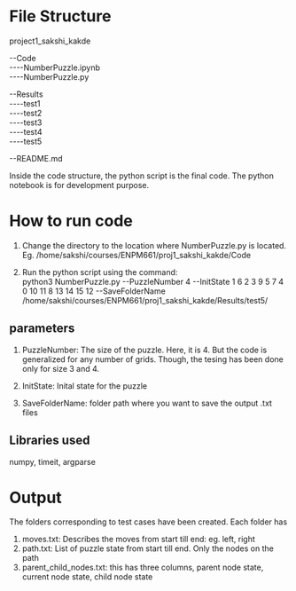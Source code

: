 # File Structure

project1_sakshi_kakde    

--Code     
----NumberPuzzle.ipynb     
----NumberPuzzle.py     

--Results      
----test1      
----test2    
----test3    
----test4    
----test5    

--README.md    

Inside the code structure, the python script is the final code. The python notebook is for development purpose.
# How to run code
1) Change the directory to the location where NumberPuzzle.py is located. Eg.
/home/sakshi/courses/ENPM661/proj1_sakshi_kakde/Code

2) Run the python script using  the command:       
python3 NumberPuzzle.py --PuzzleNumber 4 --InitState 1 6 2 3 9 5 7 4 0 10 11 8 13 14 15 12 --SaveFolderName /home/sakshi/courses/ENPM661/proj1_sakshi_kakde/Results/test5/

## parameters
1) PuzzleNumber: The size of the puzzle. Here, it is 4. But the code is generalized for any number of grids. Though, the tesing has been done only for size 3 and 4.

2) InitState: Inital state for the puzzle

3) SaveFolderName: folder path where you want to save the output .txt files

## Libraries used
numpy, timeit, argparse


# Output
The folders corresponding to test cases have been created. Each folder has
1) moves.txt: Describes the moves from start till end: eg. left, right
2) path.txt: List of puzzle state from start till end. Only the nodes on the path
3) parent_child_nodes.txt: this has three columns, parent node state, current node state, child node state


